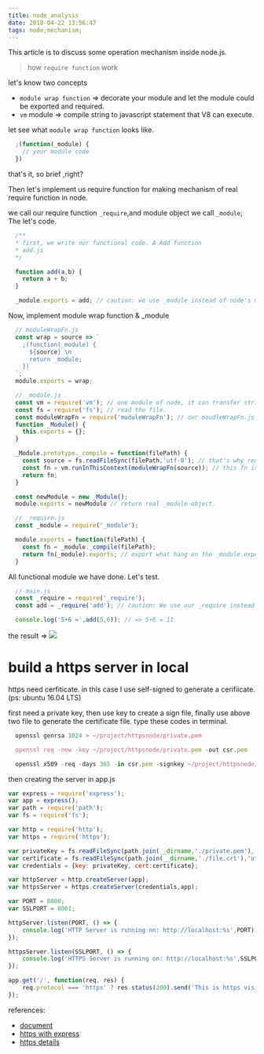 ```yaml
---
title: node_analysis
date: 2018-04-22 13:56:47
tags: node;mechanism;
---
```


This article is to discuss some operation mechanism inside node.js.

> how `require function` work

let's know two concepts
  * `module wrap function` => decorate your module and let the module could be exported and required.
  * `vm` module => compile string to javascript statement that V8 can execute.

let see what `module wrap function` looks like.

```javascript
  ;(function(_module) {
    // your module code
  })
```

that's it, so brief ,right?

Then let's implement us require function for making mechanism of real require function in node.

we call our require function `_require`,and module object we call `_module`; The let's code.

```javascript
  /**
  * first, we write our functional code. A Add function
  * add.js
  */

  function add(a,b) {
    return a + b;
  }

  _module.exports = add; // caution: we use _module instead of node's module object.
```

Now, implement module wrap function & _module

```javascript
  // moduleWrapFn.js
  const wrap = source => `
    ;(function(_module) {
      ${source} \n
      return _module;
    })
  `;
  module.exports = wrap;
```

```javascript
  // _module.js
  const vm = require('vm'); // one module of node, it can transfer string into real javascript code that v8 can recognize and execute.
  const fs = require('fs'); // read the file.
  const moduleWrapFn = require('moduleWrapFn'); // our moudleWrapFn.js
  function _Module() {
    this.exports = {};
  }

  _Module.prototype._compile = function(filePath) {
    const source = fs.readFileSync(filePath,'utf-8'); // that's why require is a synchronouse function.
    const fn = vm.runInThisContext(moduleWrapFn(source)); // this fn is exported _module exactly .
    return fn;
  }

  const newModule = new _Module();
  module.exports = newModule // return real _module object.
```

```javascript
  // _require.js
  const _module = require('_module');

  module.exports = function(filePath) {
    const fn = _module._compile(filePath);
    return fn(_module).exports; // export what hang on the _module.exports.
  }
```

All functional module we have done. Let's test.

```javascript
  // main.js
  const _require = require('_require');
  const add = _require('add'); // caution: We use our _require instead of require to import add module.

  console.log('5+6 =',add(5,6)); // => 5+6 = 11

```
the result =>
![](http://p150tzuds.bkt.clouddn.com/image/node/node_require.png)

# build a https server in local

https need cerfiticate. in this case I use self-signed to generate a cerifiicate.(ps: ubuntu 16.04 LTS)

first need a private key, then use key to create a sign file, finally use above two file to generate the certificate file. type these codes in terminal.

```javascript
  openssl genrsa 1024 > ~/project/httpsnode/private.pem

  openssl req -new -key ~/project/httpsnode/private.pem -out csr.pem

  openssl x509 -req -days 365 -in csr.pem -signkey ~/project/httpsnode/private.pem -out ~/project/httpsnode/file.crt

```

then creating the server in app.js

```javascript
var express = require('express');
var app = express();
var path = require('path');
var fs = require('fs');

var http = require('http');
var https = require('https');

var privateKey = fs.readFileSync(path.join(__dirname,'./private.pem'),'utf8');
var certificate = fs.readFileSync(path.join(__dirname,'./file.crt'),'utf8');
var credentials = {key: privateKey, cert:certificate};

var httpServer = http.createServer(app);
var httpsServer = https.createServer(credentials,app);

var PORT = 8000;
var SSLPORT = 8001;

httpServer.listen(PORT, () => {
	console.log('HTTP Server is running on: http://localhost:%s',PORT);
});

httpsServer.listen(SSLPORT, () => {
	console.log('HTTPS Server is running on: http://localhost:%s',SSLPORT);
});

app.get('/', function(req, res) {
	req.protocol === 'https' ? res.status(200).send('This is https visit') : res.status(200).send('This is http visit');
});
```

references:
  * [document](https://nodejs.org/api/https.html)
  * [https with express](https://blog.csdn.net/chenyufeng1991/article/details/60340006)
  * [https details](https://blog.csdn.net/liuniansilence/article/details/78668578)

